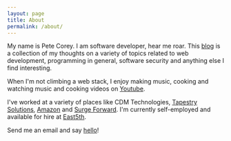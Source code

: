 ```yaml
---
layout: page
title: About
permalink: /about/
---
```


My name is Pete Corey. I am software developer, hear me roar. This [blog](/) is a collection of my thoughts on a variety of topics related to web development, programming in general, software security and anything else I find interesting.

When I'm not climbing a web stack, I enjoy making music, cooking and watching music and cooking videos on [Youtube](http://www.youtube.com/playlist?list=FL-3opJUBM36mPjDRRhJs1PA).

I've worked at a variety of places like CDM Technologies, [Tapestry Solutions](https://www.tapestrysolutions.com/), [Amazon](http://www.amazon.com/) and [Surge Forward](http://www.surgeforward.com/). I'm currently self-employed and available for hire at [East5th](http://www.east5th.co).

Send me an email and say [hello](mailto:hello@1pxsolidtomato.com)!
